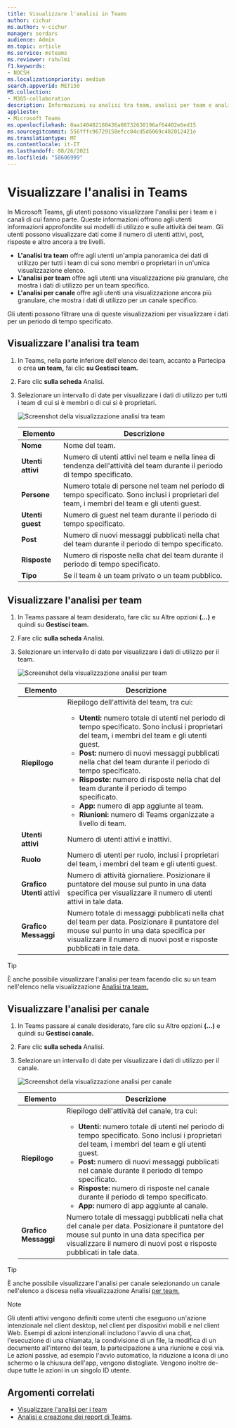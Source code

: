 ```yaml
---
title: Visualizzare l'analisi in Teams
author: cichur
ms.author: v-cichur
manager: serdars
audience: Admin
ms.topic: article
ms.service: msteams
ms.reviewer: rahulmi
f1.keywords:
- NOCSH
ms.localizationpriority: medium
search.appverid: MET150
MS.collection:
- M365-collaboration
description: Informazioni su analisi tra team, analisi per team e analisi per canale in Teams, che consentono agli utenti di visualizzare i dati di utilizzo per i team o i canali di cui fanno parte.
appliesto:
- Microsoft Teams
ms.openlocfilehash: 0aa140482188436a08732638196af64402e6ed15
ms.sourcegitcommit: 556fffc96729150efcc04cd5d6069c402012421e
ms.translationtype: MT
ms.contentlocale: it-IT
ms.lasthandoff: 08/26/2021
ms.locfileid: "58606999"
---
```

# <a name="view-analytics-in-teams"></a>Visualizzare l'analisi in Teams

In Microsoft Teams, gli utenti possono visualizzare l'analisi per i team e i canali di cui fanno parte. Queste informazioni offrono agli utenti informazioni approfondite sui modelli di utilizzo e sulle attività dei team. Gli utenti possono visualizzare dati come il numero di utenti attivi, post, risposte e altro ancora a tre livelli.

- **L'analisi tra team** offre agli utenti un'ampia panoramica dei dati di utilizzo per tutti i team di cui sono membri o proprietari in un'unica visualizzazione elenco.
- **L'analisi per team** offre agli utenti una visualizzazione più granulare, che mostra i dati di utilizzo per un team specifico.
- **L'analisi per canale** offre agli utenti una visualizzazione ancora più granulare, che mostra i dati di utilizzo per un canale specifico.

Gli utenti possono filtrare una di queste visualizzazioni per visualizzare i dati per un periodo di tempo specificato.

## <a name="view-cross-team-analytics"></a>Visualizzare l'analisi tra team

1. In Teams, nella parte inferiore dell'elenco dei team, accanto a Partecipa o crea **un team,** fai clic **su Gestisci team.**
2. Fare clic **sulla scheda** Analisi.
3. Selezionare un intervallo di date per visualizzare i dati di utilizzo per tutti i team di cui si è membri o di cui si è proprietari.

    ![Screenshot della visualizzazione analisi tra team](../media/view-analytics-cross-team.png)

    |Elemento |Descrizione  |
    |--------|-------------|
    |**Nome**   |Nome del team. |
    |**Utenti attivi**   |Numero di utenti attivi nel team e nella linea di tendenza dell'attività del team durante il periodo di tempo specificato.
    |**Persone**   |Numero totale di persone nel team nel periodo di tempo specificato. Sono inclusi i proprietari del team, i membri del team e gli utenti guest.|
    |**Utenti guest**   |Numero di guest nel team durante il periodo di tempo specificato. |
    |**Post**   |Numero di nuovi messaggi pubblicati nella chat del team durante il periodo di tempo specificato. |
    |**Risposte**   |Numero di risposte nella chat del team durante il periodo di tempo specificato. |
    |**Tipo**   |Se il team è un team privato o un team pubblico.|

## <a name="view-per-team-analytics"></a>Visualizzare l'analisi per team

1. In Teams passare al team desiderato, fare clic su Altre opzioni **(...)** e quindi su **Gestisci team.**
2. Fare clic **sulla scheda** Analisi.
4. Selezionare un intervallo di date per visualizzare i dati di utilizzo per il team.  

    ![Screenshot della visualizzazione analisi per team](../media/view-analytics-per-team.png)

    |Elemento |Descrizione  |
    |--------|-------------|
    |**Riepilogo**   |Riepilogo dell'attività del team, tra cui:<ul><li>**Utenti:** numero totale di utenti nel periodo di tempo specificato. Sono inclusi i proprietari del team, i membri del team e gli utenti guest.</li> <li>**Post:** numero di nuovi messaggi pubblicati nella chat del team durante il periodo di tempo specificato.</li><li>**Risposte:** numero di risposte nella chat del team durante il periodo di tempo specificato.</li> <li>**App:** numero di app aggiunte al team.</li><li>**Riunioni:** numero di Teams organizzate a livello di team.</li> </ul> |
    |**Utenti attivi**   |Numero di utenti attivi e inattivi.|
    |**Ruolo**   |Numero di utenti per ruolo, inclusi i proprietari del team, i membri del team e gli utenti guest.|
    |**Grafico Utenti** attivi  |Numero di attività giornaliere. Posizionare il puntatore del mouse sul punto in una data specifica per visualizzare il numero di utenti attivi in tale data.|
    |**Grafico Messaggi**  |Numero totale di messaggi pubblicati nella chat del team per data. Posizionare il puntatore del mouse sul punto in una data specifica per visualizzare il numero di nuovi post e risposte pubblicati in tale data.|

> [!TIP]
> È anche possibile visualizzare l'analisi per team facendo clic su un team nell'elenco nella visualizzazione [Analisi tra team.](#view-cross-team-analytics)

## <a name="view-per-channel-analytics"></a>Visualizzare l'analisi per canale

1. In Teams passare al canale desiderato, fare clic su Altre opzioni **(...)** e quindi su **Gestisci canale.**
2. Fare clic **sulla scheda** Analisi.
3. Selezionare un intervallo di date per visualizzare i dati di utilizzo per il canale.  

    ![Screenshot della visualizzazione analisi per canale](../media/view-analytics-per-channel.png)

    |Elemento |Descrizione  |
    |--------|-------------|
    |**Riepilogo**   |Riepilogo dell'attività del canale, tra cui:<ul><li>**Utenti:** numero totale di utenti nel periodo di tempo specificato. Sono inclusi i proprietari del team, i membri del team e gli utenti guest.</li> <li>**Post:** numero di nuovi messaggi pubblicati nel canale durante il periodo di tempo specificato.</li><li>**Risposte:** numero di risposte nel canale durante il periodo di tempo specificato.</li> <li>**App:** numero di app aggiunte al canale.</li> </ul> |
    |**Grafico Messaggi**  |Numero totale di messaggi pubblicati nella chat del canale per data. Posizionare il puntatore del mouse sul punto in una data specifica per visualizzare il numero di nuovi post e risposte pubblicati in tale data.|

> [!TIP]
> È anche possibile visualizzare l'analisi per canale selezionando un canale nell'elenco a discesa nella visualizzazione Analisi [per team.](#view-per-team-analytics)
    
> [!NOTE]
> Gli utenti attivi vengono definiti come utenti che eseguono un'azione intenzionale nel client desktop, nel client per dispositivi mobili e nel client Web. Esempi di azioni intenzionali includono l'avvio di una chat, l'esecuzione di una chiamata, la condivisione di un file, la modifica di un documento all'interno dei team, la partecipazione a una riunione e così via. Le azioni passive, ad esempio l'avvio automatico, la riduzione a icona di uno schermo o la chiusura dell'app, vengono distogliate. Vengono inoltre de-dupe tutte le azioni in un singolo ID utente.

## <a name="related-topics"></a>Argomenti correlati

- [Visualizzare l'analisi per i team](https://support.office.com/article/view-analytics-for-your-teams-5b8ad4b1-af34-4217-aff4-cd11a820b56b)
- [Analisi e creazione dei report di Teams](teams-reporting-reference.md).